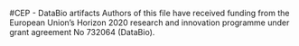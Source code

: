 #<a name="top"></a>CEP - DataBio artifacts
Authors of this file have received funding from the European Union’s Horizon 2020 research and innovation programme under grant agreement No 732064 (DataBio).


